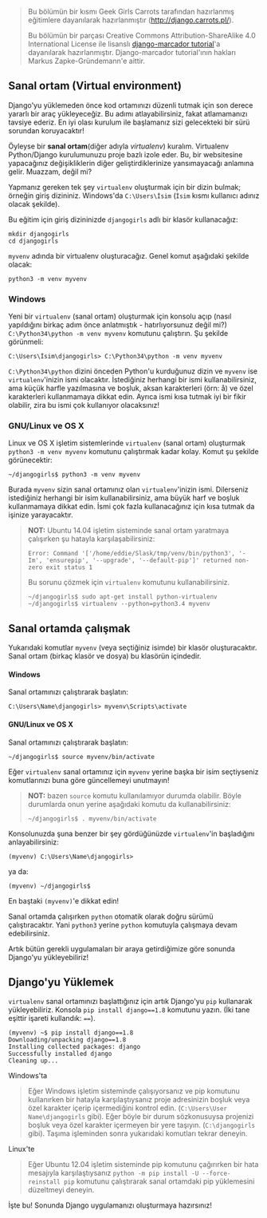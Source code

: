 > Bu bölümün bir kısmı Geek Girls Carrots tarafından hazırlanmış eğitimlere dayanılarak hazırlanmıştır (http://django.carrots.pl/).
> 
> Bu bölümün bir parçası Creative Commons Attribution-ShareAlike 4.0 International License ile lisanslı [django-marcador tutorial](http://django-marcador.keimlink.de/)'a dayanılarak hazırlanmıştır. Django-marcador tutorial'ının hakları Markus Zapke-Gründemann'e aittir.

## Sanal ortam (Virtual environment)

Django'yu yüklemeden önce kod ortamınızı düzenli tutmak için son derece yararlı bir araç yükleyeceğiz. Bu adımı atlayabilirsiniz, fakat atlamamanızı tavsiye ederiz. En iyi olası kurulum ile başlamanız sizi gelecekteki bir sürü sorundan koruyacaktır!

Öyleyse bir **sanal ortam**(diğer adıyla *virtualenv*) kuralım. Virtualenv Python/Django kurulumunuzu proje bazlı izole eder. Bu, bir websitesine yapacağınız değişikliklerin diğer geliştirdiklerinize yansımayacağı anlamına gelir. Muazzam, değil mi?

Yapmanız gereken tek şey `virtualenv` oluşturmak için bir dizin bulmak; örneğin giriş dizininiz. Windows'da `C:\Users\İsim` (`İsim` kısmı kullanıcı adınız olacak şekilde).

Bu eğitim için giriş dizininizde `djangogirls` adlı bir klasör kullanacağız:

    mkdir djangogirls
    cd djangogirls
    

`myvenv` adında bir virtualenv oluşturacağız. Genel komut aşağıdaki şekilde olacak:

    python3 -m venv myvenv
    

### Windows

Yeni bir `virtualenv` (sanal ortam) oluşturmak için konsolu açıp (nasıl yapıldığını birkaç adım önce anlatmıştık - hatırlıyorsunuz değil mi?) `C:\Python34\python -m venv myvenv` komutunu çalıştırın. Şu şekilde görünmeli:

    C:\Users\İsim\djangogirls> C:\Python34\python -m venv myvenv
    

`C:\Python34\python` dizini önceden Python'u kurduğunuz dizin ve `myvenv` ise `virtualenv`'inizin ismi olacaktır. İstediğiniz herhangi bir ismi kullanabilirsiniz, ama küçük harfle yazılmasına ve boşluk, aksan karakterleri (örn: å) ve özel karakterleri kullanmamaya dikkat edin. Ayrıca ismi kısa tutmak iyi bir fikir olabilir, zira bu ismi çok kullanıyor olacaksınız!

### GNU/Linux ve OS X

Linux ve OS X işletim sistemlerinde `virtualenv` (sanal ortam) oluşturmak `python3 -m venv myvenv` komutunu çalıştırmak kadar kolay. Komut şu şekilde görünecektir:

    ~/djangogirls$ python3 -m venv myvenv
    

Burada `myvenv` sizin sanal ortamınız olan `virtualenv`'inizin ismi. Dilerseniz istediğiniz herhangi bir isim kullanabilirsiniz, ama büyük harf ve boşluk kullanmamaya dikkat edin. İsmi çok fazla kullanacağınız için kısa tutmak da işinize yarayacaktır.

> **NOT:** Ubuntu 14.04 işletim sisteminde sanal ortam yaratmaya çalışırken şu hatayla karşılaşabilirsiniz:
> 
>     Error: Command '['/home/eddie/Slask/tmp/venv/bin/python3', '-Im', 'ensurepip', '--upgrade', '--default-pip']' returned non-zero exit status 1
>     
> 
> Bu sorunu çözmek için `virtualenv` komutunu kullanabilirsiniz.
> 
>     ~/djangogirls$ sudo apt-get install python-virtualenv
>     ~/djangogirls$ virtualenv --python=python3.4 myvenv
>     

## Sanal ortamda çalışmak

Yukarıdaki komutlar `myvenv` (veya seçtiğiniz isimde) bir klasör oluşturacaktır. Sanal ortam (birkaç klasör ve dosya) bu klasörün içindedir.

#### Windows

Sanal ortamınızı çalıştırarak başlatın:

    C:\Users\Name\djangogirls> myvenv\Scripts\activate
    

#### GNU/Linux ve OS X

Sanal ortamınızı çalıştırarak başlatın:

    ~/djangogirls$ source myvenv/bin/activate
    

Eğer `virtualenv` sanal ortamınız için `myvenv` yerine başka bir isim seçtiyseniz komutlarınızı buna göre güncellemeyi unutmayın!

> **NOT:** bazen `source` komutu kullanılamıyor durumda olabilir. Böyle durumlarda onun yerine aşağıdaki komutu da kullanabilirsiniz:
> 
>     ~/djangogirls$ . myvenv/bin/activate
>     

Konsolunuzda şuna benzer bir şey gördüğünüzde `virtualenv`'in başladığını anlayabilirsiniz:

    (myvenv) C:\Users\Name\djangogirls>
    

ya da:

    (myvenv) ~/djangogirls$
    

En baştaki `(myvenv)`'e dikkat edin!

Sanal ortamda çalışırken `python` otomatik olarak doğru sürümü çalıştıracaktır. Yani `python3` yerine `python` komutuyla çalışmaya devam edebilirsiniz.

Artık bütün gerekli uygulamaları bir araya getirdiğimize göre sonunda Django'yu yükleyebiliriz!

## Django'yu Yüklemek

`virtualenv` sanal ortamınızı başlattığınız için artık Django'yu `pip` kullanarak yükleyebiliriz. Konsola `pip install django==1.8` komutunu yazın. (İki tane eşittir işareti kullandık: `==`).

    (myvenv) ~$ pip install django==1.8
    Downloading/unpacking django==1.8
    Installing collected packages: django
    Successfully installed django
    Cleaning up...
    

Windows'ta

> Eğer Windows işletim sisteminde çalışıyorsanız ve pip komutunu kullanırken bir hatayla karşılaştıysanız proje adresinizin boşluk veya özel karakter içerip içermediğini kontrol edin. (`C:\Users\User Name\djangogirls` gibi). Eğer böyle bir durum sözkonusuysa projenizi boşluk veya özel karakter içermeyen bir yere taşıyın. (`C:\djangogirls` gibi). Taşıma işleminden sonra yukarıdaki komutları tekrar deneyin.

Linux'te

> Eğer Ubuntu 12.04 işletim sisteminde pip komutunu çağırırken bir hata mesajıyla karşılaştıysanız `python -m pip install -U --force-reinstall pip` komutunu çalıştırarak sanal ortamdaki pip yüklemesini düzeltmeyi deneyin.

İşte bu! Sonunda Django uygulamanızı oluşturmaya hazırsınız!